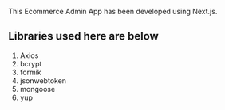 This Ecommerce Admin App has been developed using Next.js.

## Libraries used here are below
1. Axios
2. bcrypt
3. formik
4. jsonwebtoken
5. mongoose
6. yup








